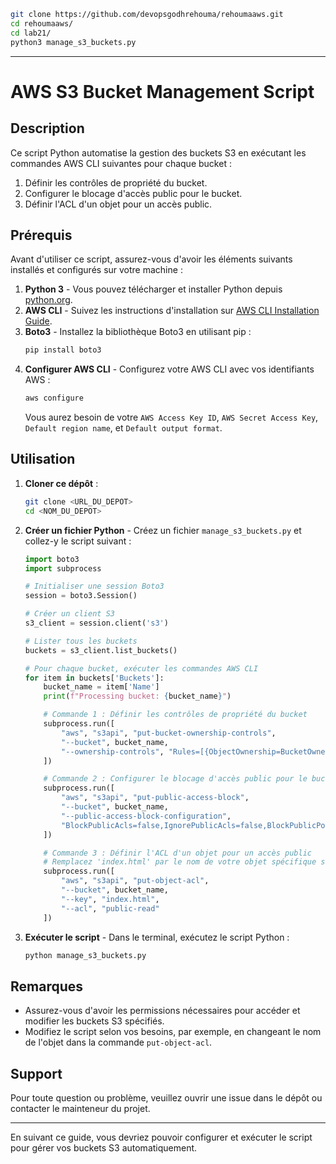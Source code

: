  ```bash
git clone https://github.com/devopsgodhrehouma/rehoumaaws.git
cd rehoumaaws/
cd lab21/
python3 manage_s3_buckets.py
 ```




---

# AWS S3 Bucket Management Script

## Description

Ce script Python automatise la gestion des buckets S3 en exécutant les commandes AWS CLI suivantes pour chaque bucket :
1. Définir les contrôles de propriété du bucket.
2. Configurer le blocage d'accès public pour le bucket.
3. Définir l'ACL d'un objet pour un accès public.

## Prérequis

Avant d'utiliser ce script, assurez-vous d'avoir les éléments suivants installés et configurés sur votre machine :

1. **Python 3** - Vous pouvez télécharger et installer Python depuis [python.org](https://www.python.org/downloads/).
2. **AWS CLI** - Suivez les instructions d'installation sur [AWS CLI Installation Guide](https://docs.aws.amazon.com/cli/latest/userguide/install-cliv2.html).
3. **Boto3** - Installez la bibliothèque Boto3 en utilisant pip :
    ```bash
    pip install boto3
    ```
4. **Configurer AWS CLI** - Configurez votre AWS CLI avec vos identifiants AWS :
    ```bash
    aws configure
    ```
    Vous aurez besoin de votre `AWS Access Key ID`, `AWS Secret Access Key`, `Default region name`, et `Default output format`.

## Utilisation

1. **Cloner ce dépôt** :
    ```bash
    git clone <URL_DU_DEPOT>
    cd <NOM_DU_DEPOT>
    ```

2. **Créer un fichier Python** - Créez un fichier `manage_s3_buckets.py` et collez-y le script suivant :

    ```python
    import boto3
    import subprocess

    # Initialiser une session Boto3
    session = boto3.Session()

    # Créer un client S3
    s3_client = session.client('s3')

    # Lister tous les buckets
    buckets = s3_client.list_buckets()

    # Pour chaque bucket, exécuter les commandes AWS CLI
    for item in buckets['Buckets']:
        bucket_name = item['Name']
        print(f"Processing bucket: {bucket_name}")

        # Commande 1 : Définir les contrôles de propriété du bucket
        subprocess.run([
            "aws", "s3api", "put-bucket-ownership-controls",
            "--bucket", bucket_name,
            "--ownership-controls", "Rules=[{ObjectOwnership=BucketOwnerPreferred}]"
        ])

        # Commande 2 : Configurer le blocage d'accès public pour le bucket
        subprocess.run([
            "aws", "s3api", "put-public-access-block",
            "--bucket", bucket_name,
            "--public-access-block-configuration",
            "BlockPublicAcls=false,IgnorePublicAcls=false,BlockPublicPolicy=false,RestrictPublicBuckets=false"
        ])

        # Commande 3 : Définir l'ACL d'un objet pour un accès public
        # Remplacez 'index.html' par le nom de votre objet spécifique si nécessaire
        subprocess.run([
            "aws", "s3api", "put-object-acl",
            "--bucket", bucket_name,
            "--key", "index.html",
            "--acl", "public-read"
        ])
    ```

3. **Exécuter le script** - Dans le terminal, exécutez le script Python :
    ```bash
    python manage_s3_buckets.py
    ```

## Remarques

- Assurez-vous d'avoir les permissions nécessaires pour accéder et modifier les buckets S3 spécifiés.
- Modifiez le script selon vos besoins, par exemple, en changeant le nom de l'objet dans la commande `put-object-acl`.

## Support

Pour toute question ou problème, veuillez ouvrir une issue dans le dépôt ou contacter le mainteneur du projet.

---

En suivant ce guide, vous devriez pouvoir configurer et exécuter le script pour gérer vos buckets S3 automatiquement.
